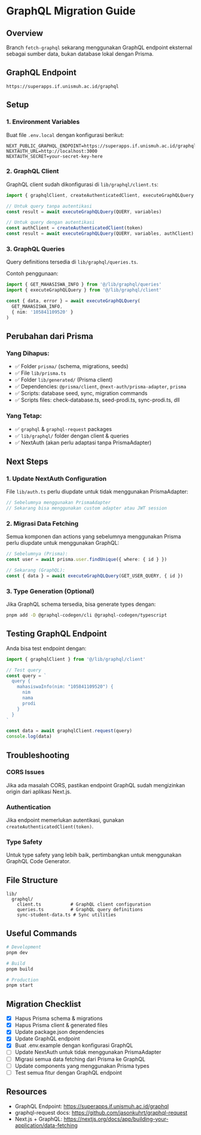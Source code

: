 # GraphQL Migration Guide

## Overview
Branch `fetch-graphql` sekarang menggunakan GraphQL endpoint eksternal sebagai sumber data, bukan database lokal dengan Prisma.

## GraphQL Endpoint
```
https://superapps.if.unismuh.ac.id/graphql
```

## Setup

### 1. Environment Variables
Buat file `.env.local` dengan konfigurasi berikut:

```env
NEXT_PUBLIC_GRAPHQL_ENDPOINT=https://superapps.if.unismuh.ac.id/graphql
NEXTAUTH_URL=http://localhost:3000
NEXTAUTH_SECRET=your-secret-key-here
```

### 2. GraphQL Client
GraphQL client sudah dikonfigurasi di `lib/graphql/client.ts`:

```typescript
import { graphqlClient, createAuthenticatedClient, executeGraphQLQuery } from '@/lib/graphql/client'

// Untuk query tanpa autentikasi
const result = await executeGraphQLQuery(QUERY, variables)

// Untuk query dengan autentikasi
const authClient = createAuthenticatedClient(token)
const result = await executeGraphQLQuery(QUERY, variables, authClient)
```

### 3. GraphQL Queries
Query definitions tersedia di `lib/graphql/queries.ts`.

Contoh penggunaan:
```typescript
import { GET_MAHASISWA_INFO } from '@/lib/graphql/queries'
import { executeGraphQLQuery } from '@/lib/graphql/client'

const { data, error } = await executeGraphQLQuery(
  GET_MAHASISWA_INFO,
  { nim: '105841109520' }
)
```

## Perubahan dari Prisma

### Yang Dihapus:
- ✅ Folder `prisma/` (schema, migrations, seeds)
- ✅ File `lib/prisma.ts`
- ✅ Folder `lib/generated/` (Prisma client)
- ✅ Dependencies: `@prisma/client`, `@next-auth/prisma-adapter`, `prisma`
- ✅ Scripts: database seed, sync, migration commands
- ✅ Scripts files: check-database.ts, seed-prodi.ts, sync-prodi.ts, dll

### Yang Tetap:
- ✅ `graphql` & `graphql-request` packages
- ✅ `lib/graphql/` folder dengan client & queries
- ✅ NextAuth (akan perlu adaptasi tanpa PrismaAdapter)

## Next Steps

### 1. Update NextAuth Configuration
File `lib/auth.ts` perlu diupdate untuk tidak menggunakan PrismaAdapter:

```typescript
// Sebelumnya menggunakan PrismaAdapter
// Sekarang bisa menggunakan custom adapter atau JWT session
```

### 2. Migrasi Data Fetching
Semua komponen dan actions yang sebelumnya menggunakan Prisma perlu diupdate untuk menggunakan GraphQL:

```typescript
// Sebelumnya (Prisma):
const user = await prisma.user.findUnique({ where: { id } })

// Sekarang (GraphQL):
const { data } = await executeGraphQLQuery(GET_USER_QUERY, { id })
```

### 3. Type Generation (Optional)
Jika GraphQL schema tersedia, bisa generate types dengan:
```bash
pnpm add -D @graphql-codegen/cli @graphql-codegen/typescript
```

## Testing GraphQL Endpoint

Anda bisa test endpoint dengan:

```typescript
import { graphqlClient } from '@/lib/graphql/client'

// Test query
const query = `
  query {
    mahasiswaInfo(nim: "105841109520") {
      nim
      nama
      prodi
    }
  }
`

const data = await graphqlClient.request(query)
console.log(data)
```

## Troubleshooting

### CORS Issues
Jika ada masalah CORS, pastikan endpoint GraphQL sudah mengizinkan origin dari aplikasi Next.js.

### Authentication
Jika endpoint memerlukan autentikasi, gunakan `createAuthenticatedClient(token)`.

### Type Safety
Untuk type safety yang lebih baik, pertimbangkan untuk menggunakan GraphQL Code Generator.

## File Structure

```
lib/
  graphql/
    client.ts           # GraphQL client configuration
    queries.ts          # GraphQL query definitions
    sync-student-data.ts # Sync utilities
```

## Useful Commands

```bash
# Development
pnpm dev

# Build
pnpm build

# Production
pnpm start
```

## Migration Checklist

- [x] Hapus Prisma schema & migrations
- [x] Hapus Prisma client & generated files
- [x] Update package.json dependencies
- [x] Update GraphQL endpoint
- [x] Buat .env.example dengan konfigurasi GraphQL
- [ ] Update NextAuth untuk tidak menggunakan PrismaAdapter
- [ ] Migrasi semua data fetching dari Prisma ke GraphQL
- [ ] Update components yang menggunakan Prisma types
- [ ] Test semua fitur dengan GraphQL endpoint

## Resources

- GraphQL Endpoint: https://superapps.if.unismuh.ac.id/graphql
- graphql-request docs: https://github.com/jasonkuhrt/graphql-request
- Next.js + GraphQL: https://nextjs.org/docs/app/building-your-application/data-fetching
